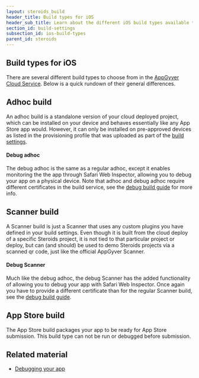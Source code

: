 ```yaml
---
layout: steroids_build
header_title: Build types for iOS
header_sub_title: Learn about the different iOS build types available to you.
section_id: build-settings
subsection_id: ios-build-types
parent_id: steroids
---
```

<section class="docs-section" id="build-types-for-ios">

# Build types for iOS

There are several different build types to choose from in the [AppGyver Cloud Service](https://cloud.appgyver.com/applications/). Below is a quick rundown of their general differences.

## Adhoc build

An adhoc build is a standalone version of your cloud deployed project, which can be installed on your device and behaves essentially like any App Store app would. However, it can only be installed on pre-approved devices as listed in the provisioning profile that was uploaded as part of the [build settings][build-settings].

#### Debug adhoc

The debug adhoc is the same as a regular adhoc, except it enables monitoring the the app through Safari Web Inspector, allowing you to debug your app on a physical device. Note that adhoc and debug adhoc require different certificates in the build service, see the [debug build guide][debug-build] for more info.

## Scanner build

A Scanner build is just a Scanner that uses any custom plugins you have defined in your build settings. Even though it is built from the cloud deploy of a specific Steroids project, it is not tied to that particular project or deploy, but can (and should) be used to demo Steroids projects via a scanned qr code, just like the official AppGyver Scanner.

#### Debug Scanner

Much like the debug adhoc, the debug Scanner has the added functionality of allowing you to debug your app with Safari Web Inspector. Once again you have to provide a different certificate than for the regular Scanner build, see the [debug build guide][debug-build].

## App Store build

The App Store build packages your app to be ready for App Store submission. This build type can not be run or debugged before submission.

## Related material

* [Debugging your app](https://academy.appgyver.com/categories/2-tooling/contents/6-debugging-your-app)

[build-settings]: /tooling/build-settings/build-settings-for-ios
[debug-build]: /tooling/build-settings/building-a-debug-build
</section>
